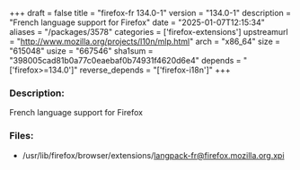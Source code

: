 +++
draft = false
title = "firefox-fr 134.0-1"
version = "134.0-1"
description = "French language support for Firefox"
date = "2025-01-07T12:15:34"
aliases = "/packages/3578"
categories = ['firefox-extensions']
upstreamurl = "http://www.mozilla.org/projects/l10n/mlp.html"
arch = "x86_64"
size = "615048"
usize = "667546"
sha1sum = "398005cad81b0a77c0eaebaf0b74931f4620d6e4"
depends = "['firefox>=134.0']"
reverse_depends = "['firefox-i18n']"
+++
### Description: 
French language support for Firefox

### Files: 
* /usr/lib/firefox/browser/extensions/langpack-fr@firefox.mozilla.org.xpi
